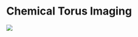 # Chemical Torus Imaging

![](https://vignette.wikia.nocookie.net/disney/images/5/53/Totoro.jpg/revision/latest?cb=20120111023322)
